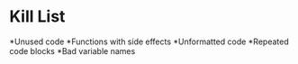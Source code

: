 Kill List
=========
 
*Unused code
*Functions with side effects
*Unformatted code
*Repeated code blocks
*Bad variable names

